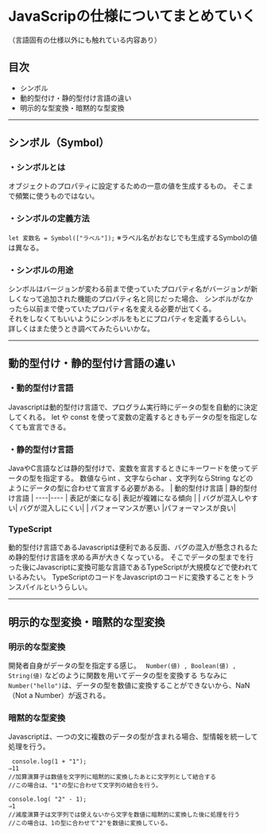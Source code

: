 # JavaScripの仕様についてまとめていく
（言語固有の仕様以外にも触れている内容あり）


## 目次
- シンボル
- 動的型付け・静的型付け言語の違い
- 明示的な型変換・暗黙的な型変換

---

## シンボル（Symbol）

### ・シンボルとは
オブジェクトのプロパティに設定するための一意の値を生成するもの。
そこまで頻繁に使うものではない。

### ・シンボルの定義方法
```let 変数名 = Symbol(["ラベル"]);```
※ラベル名がおなじでも生成するSymbolの値は異なる。

### ・シンボルの用途
シンボルはバージョンが変わる前まで使っていたプロパティ名がバージョンが新しくなって追加された機能のプロパティ名と同じだった場合、
シンボルがなかったら以前まで使っていたプロパティ名を変える必要が出てくる。  
それをしなくてもいいようにシンボルをもとにプロパティを定義するらしい。
詳しくはまた使うとき調べてみたらいいかな。

---

## 動的型付け・静的型付け言語の違い
### ・動的型付け言語
Javascriptは動的型付け言語で、プログラム実行時にデータの型を自動的に決定してくれる。
let や const を使って変数の定義するときもデータの型を指定しなくても宣言できる。

### ・静的型付け言語
JavaやC言語などは静的型付けで、変数を宣言するときにキーワードを使ってデータの型を指定する。
数値ならint 、文字ならchar 、文字列ならString などのようにデータの型に合わせて宣言する必要がある。
| 動的型付け言語 | 静的型付け言語 |
----|---- 
| 表記が楽になる| 表記が複雑になる傾向 |
| バグが混入しやすい| バグが混入しにくい|
| パフォーマンスが悪い |パフォーマンスが良い|

### TypeScript
動的型付け言語であるJavascriptは便利である反面、バグの混入が懸念されるため静的型付け言語を求める声が大きくなっている。
そこでデータの型までを行った後にJavascriptに変換可能な言語であるTypeScriptが大規模などで使われているみたい。
TypeScriptのコードをJavascriptのコードに変換することをトランスパイルというらしい。

---

## 明示的な型変換・暗黙的な型変換
### 明示的な型変換
開発者自身がデータの型を指定する感じ。
``` Number(値) , Boolean(値) , String(値)```
などのように関数を用いてデータの型を変換する
ちなみに``` Number("hello") ```は、データの型を数値に変換することができないから、NaN（Not a Number）が返される。
### 暗黙的な型変換
Javascriptは、一つの文に複数のデータの型が含まれる場合、型情報を統一して処理を行う。
```
 console.log(1 + "1");
⇒11
//加算演算子は数値を文字列に暗黙的に変換したあとに文字列として結合する
//この場合は、"1"の型に合わせて文字列の結合を行う。
  
console.log( "2" - 1);
⇒1
//減産演算子は文字列では使えないから文字を数値に暗黙的に変換した後に処理を行う
//この場合は、1の型に合わせて"2"を数値に変換している。
```
